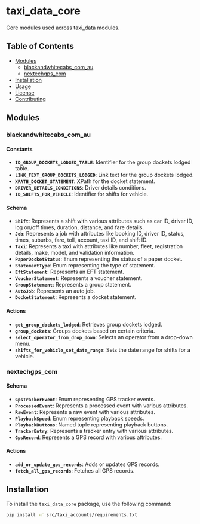# taxi_data_core

Core modules used across taxi_data modules.

## Table of Contents

- [Modules](#modules)
  - [blackandwhitecabs_com_au](#blackandwhitecabs_com_au)
  - [nextechgps_com](#nextechgps_com)
- [Installation](#installation)
- [Usage](#usage)
- [License](#license)
- [Contributing](#contributing)

## Modules

### blackandwhitecabs_com_au

#### Constants

- **`ID_GROUP_DOCKETS_LODGED_TABLE`**: Identifier for the group dockets lodged table.
- **`LINK_TEXT_GROUP_DOCKETS_LODGED`**: Link text for the group dockets lodged.
- **`XPATH_DOCKET_STATEMENT`**: XPath for the docket statement.
- **`DRIVER_DETAILS_CONDITIONS`**: Driver details conditions.
- **`ID_SHIFTS_FOR_VEHICLE`**: Identifier for shifts for vehicle.

#### Schema

- **`Shift`**: Represents a shift with various attributes such as car ID, driver ID, log on/off times, duration, distance, and fare details.
- **`Job`**: Represents a job with attributes like booking ID, driver ID, status, times, suburbs, fare, toll, account, taxi ID, and shift ID.
- **`Taxi`**: Represents a taxi with attributes like number, fleet, registration details, make, model, and validation information.
- **`PaperDocketStatus`**: Enum representing the status of a paper docket.
- **`StatementType`**: Enum representing the type of statement.
- **`EftStatement`**: Represents an EFT statement.
- **`VoucherStatement`**: Represents a voucher statement.
- **`GroupStatement`**: Represents a group statement.
- **`AutoJob`**: Represents an auto job.
- **`DocketStatement`**: Represents a docket statement.

#### Actions

- **`get_group_dockets_lodged`**: Retrieves group dockets lodged.
- **`group_dockets`**: Groups dockets based on certain criteria.
- **`select_operator_from_drop_down`**: Selects an operator from a drop-down menu.
- **`shifts_for_vehicle_set_date_range`**: Sets the date range for shifts for a vehicle.

### nextechgps_com

#### Schema

- **`GpsTrackerEvent`**: Enum representing GPS tracker events.
- **`ProcessedEvent`**: Represents a processed event with various attributes.
- **`RawEvent`**: Represents a raw event with various attributes.
- **`PlaybackSpeed`**: Enum representing playback speeds.
- **`PlaybackButtons`**: Named tuple representing playback buttons.
- **`TrackerEntry`**: Represents a tracker entry with various attributes.
- **`GpsRecord`**: Represents a GPS record with various attributes.

#### Actions

- **`add_or_update_gps_records`**: Adds or updates GPS records.
- **`fetch_all_gps_records`**: Fetches all GPS records.

## Installation

To install the `taxi_data_core` package, use the following command:

```sh
pip install -r src/taxi_accounts/requirements.txt